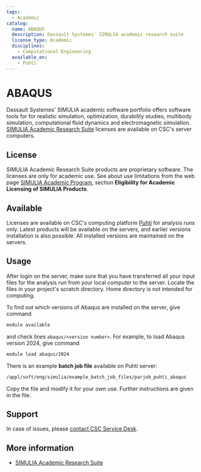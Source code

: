 ```yaml
---
tags:
  - Academic
catalog:
  name: ABAQUS
  description: Dassault Systemes' SIMULIA academic research suite
  license_type: Academic
  disciplines:
    - Computational Engineering
  available_on:
    - Puhti
---
```


# ABAQUS

Dassault Systemes' SIMULIA academic software portfolio offers software tools for for realistic simulation, optimization, durability studies, multibody simulation, computational fluid dynamics and electromagnetic simulation. [SIMULIA Academic Research Suite](https://www.3ds.com/products-services/simulia/academia/) licenses are available on CSC's server computers. 

## License

SIMULIA Academic Research Suite products are proprietary software. The licenses are only for academic use. See about use limitations from the web page [SIMULIA Academic Program](https://edu.3ds.com/en/software/simulia-academic), section **Eligibility for Academic Licensing of SIMULIA Products**.

## Available

Licenses are available on CSC's computing platform [Puhti](../computing/available-systems.md) for analysis runs only. Latest products will be available on the servers, and earlier versions installation is also possible.  All installed versions are maintained on the servers.

## Usage

After login on the server, make sure that you have transferred all your input files for the analysis run from your local computer to the server. Locate the files in your project's scratch directory. Home directory is not intended for computing.

To find out which versions of Abaqus are installed on the server, give command

```bash
module available
```

and check lines `abaqus/<version number>`. For example, to load Abaqus version 2024, give command

```bash
module load abaqus/2024
```

There is an example **batch job file** available on Puhti server:

```bash
/appl/soft/eng/simulia/example_batch_job_files/parjob_puhti_abaqus
```

Copy the file and modify it for your own use. Further instructions are given in the file.

## Support

In case of issues, please [contact CSC Service Desk](../support/contact.md).

## More information

* [SIMULIA Academic Research Suite](https://www.3ds.com/products-services/simulia/academia/)
